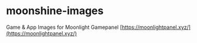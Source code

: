 # moonshine-images

Game & App Images for Moonlight Gamepanel
[https://moonlightpanel.xyz/](https://moonlightpanel.xyz/)
